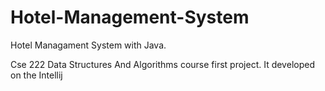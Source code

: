 # Hotel-Management-System
Hotel Managament System with Java.

Cse 222 Data Structures And Algorithms course first project.
It developed on the Intellij
